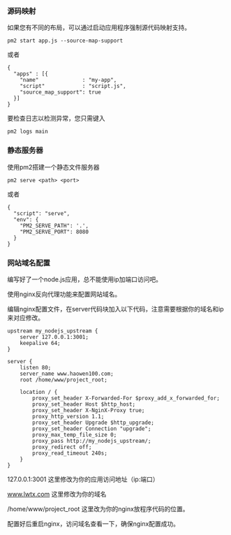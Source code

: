 ### 源码映射
如果您有不同的布局，可以通过启动应用程序强制源代码映射支持。
```
pm2 start app.js --source-map-support
```
或者
```
{
  "apps" : [{
    "name"              : "my-app",
    "script"            : "script.js",
    "source_map_support": true
  }]
}
```
要检查日志以检测异常，您只需键入
```
pm2 logs main
```
### 静态服务器
使用pm2搭建一个静态文件服务器
```
pm2 serve <path> <port>
```
或者
```
{
  "script": "serve",
  "env": {
    "PM2_SERVE_PATH": '.',
    "PM2_SERVE_PORT": 8080
  }
}
```
### 网站域名配置
编写好了一个node.js应用，总不能使用ip加端口访问吧。

使用nginx反向代理功能来配置网站域名。

编辑nginx配置文件，在server代码块加入以下代码，注意需要根据你的域名和ip来对应修改。
```
upstream my_nodejs_upstream {
    server 127.0.0.1:3001;
    keepalive 64;
}

server {
    listen 80;
    server_name www.haowen100.com;
    root /home/www/project_root;
    
    location / {
    	proxy_set_header X-Forwarded-For $proxy_add_x_forwarded_for;
    	proxy_set_header Host $http_host;
    	proxy_set_header X-NginX-Proxy true;
    	proxy_http_version 1.1;
    	proxy_set_header Upgrade $http_upgrade;
    	proxy_set_header Connection "upgrade";
    	proxy_max_temp_file_size 0;
    	proxy_pass http://my_nodejs_upstream/;
    	proxy_redirect off;
    	proxy_read_timeout 240s;
    }
}
```
127.0.0.1:3001 这里修改为你的应用访问地址（ip:端口）

www.lwtx.com 这里修改为你的域名

/home/www/project_root 这里改为你的nginx放程序代码的位置。

配置好后重启nginx，访问域名查看一下，确保nginx配置成功。
